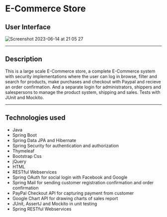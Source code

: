 # E-Commerce Store

## User Interface

![Screenshot 2023-06-14 at 21 05 27](https://github.com/AnnaAxelsson051/Open_AI_Codex/assets/103879144/c5a974e1-7ef2-40df-882b-984f426c68a1)

---

## Description

This is a large scale E-Commerce store, a complete E-Commerce system with security implementations where the user can log in browse, filter and search for products, make purchases and checkout with Paypal and recieve an order confirmation. And a separate login for administrators, shippers and salespersons to manage the product system, shipping and sales. Tests with JUnit and Mockito.

--- 

## Technologies used

 - Java
 - Spring Boot
 - Spring Data JPA and Hibernate
 - Spring Security for authentication and authorization
 - Thymeleaf
 - Bootstrap Css
 - jQuery
 - HTML
 - RESTful Webservices
 - Spring OAuth for social login with Facebook and Google
 - Spring Mail for sending customer registration confirmation and order confirmation
 - PayPal Checkout API for capturing payment from customer
 - Google Chart API for drawing charts of sales report
 - JUnit, AssertJ and Mockito in unit testing
 - Spring RESTful Webservices
